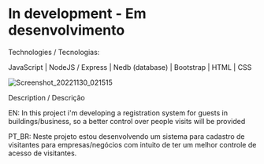 # In development - Em desenvolvimento

 Technologies / Tecnologias:
 
 JavaScript |
 NodeJS / Express |
 Nedb (database) |
 Bootstrap |
 HTML | CSS

![Screenshot_20221130_021515](https://user-images.githubusercontent.com/99507279/204864414-9482a4ff-0fcc-4a2a-81be-34138213179f.png)




Description / Descrição

EN:
In this project i'm developing a registration system for guests in buildings/business, so a better control over people visits
will be provided

PT_BR:
Neste projeto estou desenvolvendo um sistema para cadastro de visitantes para empresas/negócios 
com intuito de ter um melhor controle de acesso de visitantes.



